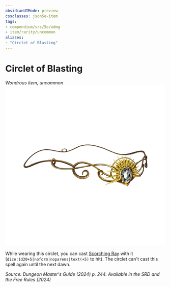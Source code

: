 ```yaml
---
obsidianUIMode: preview
cssclasses: json5e-item
tags:
- compendium/src/5e/xdmg
- item/rarity/uncommon
aliases: 
- "Circlet of Blasting"
---
```

# Circlet of Blasting
*Wondrous item, uncommon*  
![](/3-Mechanics/CLI/items/img/circlet-of-blasting.webp#right)


While wearing this circlet, you can cast [Scorching Ray](/3-Mechanics/CLI/spells/scorching-ray-xphb.md) with it (`dice:1d20+5|noform|noparens|text(+5)` to hit). The circlet can't cast this spell again until the next dawn.

*Source: Dungeon Master's Guide (2024) p. 244. Available in the <span title='Systems Reference Document (5.2)'>SRD</span> and the Free Rules (2024)*